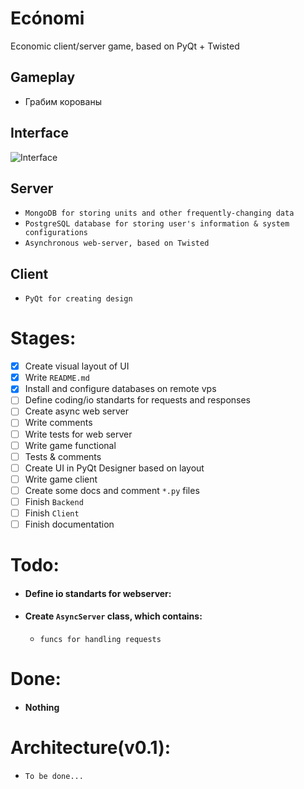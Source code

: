 # Ecónomi
 Economic client/server game, based on PyQt + Twisted
## Gameplay
- Грабим корованы
 
## Interface
![Interface](https://github.com/wrongserenity/project/blob/master/interface.png)

## Server
- `MongoDB for storing units and other frequently-changing data`
- `PostgreSQL database for storing user's information & system configurations`
- `Asynchronous web-server, based on Twisted`

## Client
- `PyQt for creating design`

# Stages:
- [x] Create visual layout of UI
- [x] Write `README.md`
- [x] Install and configure databases on remote vps
- [ ] Define coding/io standarts for requests and responses
- [ ] Create async web server
- [ ] Write comments
- [ ] Write tests for web server
- [ ] Write game functional
- [ ] Tests & comments
- [ ] Create UI in PyQt Designer based on layout
- [ ] Write game client 
- [ ] Create some docs and comment `*.py` files
- [ ] Finish `Backend`
- [ ] Finish `Client`
- [ ] Finish documentation

# Todo:
- #### Define io standarts for webserver:
- #### Create `AsyncServer` class, which contains:
  - `funcs for handling requests`
# Done:
- #### Nothing


# Architecture(v0.1):
- `To be done...`
